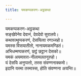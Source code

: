 ```yaml
---
title: यमकप्पकरण-अट्ठकथा

---
```

यमकप्पकरण-अट्ठकथा  
सङ्खेपेनेव देवानं, देवदेवो सुरालये।  
कथावत्थुप्पकरणं, देसयित्वा रणञ्‍जहो॥  
यमस्स विसयातीतो, नानायमकमण्डितं।  
अभिधम्मप्पकरणं, छट्ठं छट्ठान देसको॥  
यमकं अयमावत्त-नीलामलतनूरुहो।  
यं देसयि अनुप्पत्तो, तस्स संवण्णनाक्‍कमो।  
इदानि यस्मा तस्मास्स, होति संवण्णना अयन्ति॥  